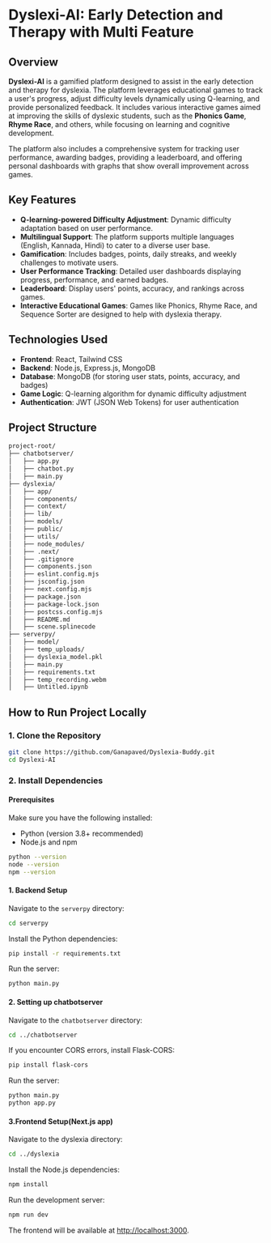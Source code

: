 # **Dyslexi-AI: Early Detection and Therapy with Multi Feature**

## **Overview**

**Dyslexi-AI** is a gamified platform designed to assist in the early detection and therapy for dyslexia. The platform leverages educational games to track a user's progress, adjust difficulty levels dynamically using Q-learning, and provide personalized feedback. It includes various interactive games aimed at improving the skills of dyslexic students, such as the **Phonics Game**, **Rhyme Race**,  and others, while focusing on learning and cognitive development.

The platform also includes a comprehensive system for tracking user performance, awarding badges, providing a leaderboard, and offering personal dashboards with graphs that show overall improvement across games.

## **Key Features**

- **Q-learning-powered Difficulty Adjustment**: Dynamic difficulty adaptation based on user performance.
- **Multilingual Support**: The platform supports multiple languages (English, Kannada, Hindi) to cater to a diverse user base.
- **Gamification**: Includes badges, points, daily streaks, and weekly challenges to motivate users.
- **User Performance Tracking**: Detailed user dashboards displaying progress, performance, and earned badges.
- **Leaderboard**: Display users' points, accuracy, and rankings across games.
- **Interactive Educational Games**: Games like Phonics, Rhyme Race, and Sequence Sorter are designed to help with dyslexia therapy.

## **Technologies Used**

- **Frontend**: React, Tailwind CSS
- **Backend**: Node.js, Express.js, MongoDB
- **Database**: MongoDB (for storing user stats, points, accuracy, and badges)
- **Game Logic**: Q-learning algorithm for dynamic difficulty adjustment
- **Authentication**: JWT (JSON Web Tokens) for user authentication

## **Project Structure**

```bash
project-root/
├── chatbotserver/
│   ├── app.py
│   ├── chatbot.py
│   ├── main.py
├── dyslexia/
│   ├── app/
│   ├── components/
│   ├── context/
│   ├── lib/
│   ├── models/
│   ├── public/
│   ├── utils/
│   ├── node_modules/
│   ├── .next/
│   ├── .gitignore
│   ├── components.json
│   ├── eslint.config.mjs
│   ├── jsconfig.json
│   ├── next.config.mjs
│   ├── package.json
│   ├── package-lock.json
│   ├── postcss.config.mjs
│   ├── README.md
│   ├── scene.splinecode
├── serverpy/
│   ├── model/
│   ├── temp_uploads/
│   ├── dyslexia_model.pkl
│   ├── main.py
│   ├── requirements.txt
│   ├── temp_recording.webm
│   ├── Untitled.ipynb
```
## **How to Run Project Locally**
### 1. Clone the Repository
```bash
git clone https://github.com/Ganapaved/Dyslexia-Buddy.git
cd Dyslexi-AI
```
### 2. Install Dependencies
#### Prerequisites
Make sure you have the following installed:
- Python (version 3.8+ recommended)
- Node.js and npm
```bash
python --version
node --version
npm --version
```
#### 1. Backend Setup
Navigate to the ```serverpy``` directory:
```bash
cd serverpy
```
Install the Python dependencies:
```bash
pip install -r requirements.txt
```
Run the server:
```bash
python main.py
```
#### 2.  Setting up chatbotserver
Navigate to the ```chatbotserver``` directory:
```bash
cd ../chatbotserver
```
If you encounter CORS errors, install Flask-CORS:
```bash
pip install flask-cors
```
Run the server:
```bash
python main.py
python app.py
```
#### 3.Frontend Setup(Next.js app)
Navigate to the dyslexia directory:
```bash
cd ../dyslexia
```
Install the Node.js dependencies:
```bash
npm install
```
Run the development server:
```bash
npm run dev
```
The frontend will be available at [http://localhost:3000](http://localhost:3000/).




